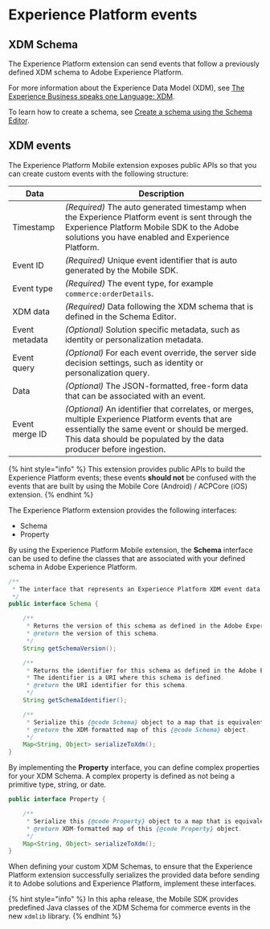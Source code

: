 # Experience Platform events

## XDM Schema

The Experience Platform extension can send events that follow a previously defined XDM schema to Adobe Experience Platform. 

For more information about the Experience Data Model (XDM), see [The Experience Business speaks one Language: XDM](https://www.adobe.io/open/standards/xdm.html).

To learn how to create a schema, see [Create a schema using the Schema Editor](https://www.adobe.io/apis/experienceplatform/home/tutorials/alltutorials.html#!api-specification/markdown/narrative/tutorials/schema_editor_tutorial/schema_editor_tutorial.md).

## XDM events

The Experience Platform Mobile extension exposes public APIs so that you can create custom events with the following structure:

| Data           | Description                                                  |
| -------------- | ------------------------------------------------------------ |
| Timestamp      | _(Required)_ The auto generated timestamp when the Experience Platform event is sent through the Experience Platform Mobile SDK to the Adobe solutions you have enabled and Experience Platform. |
| Event ID       | _(Required)_ Unique event identifier that is auto generated by the Mobile SDK. |
| Event type     | _(Required)_ The event type, for example `commerce:orderDetails`. |
| XDM data       | _(Required)_ Data following the XDM schema that is defined in the Schema Editor. |
| Event metadata | _(Optional)_ Solution specific metadata, such as identity or personalization metadata. |
| Event query    | _(Optional)_ For each event override, the server side decision settings, such as identity or personalization query. |
| Data           | _(Optional)_ The JSON-formatted, free-form data that can be associated with an event. |
| Event merge ID | _(Optional)_ An identifier that correlates, or merges, multiple Experience Platform events that are essentially the same event or should be merged. This data should be populated by the data producer before ingestion. |

{% hint style="info" %}
This extension provides public APIs to build the Experience Platform events; these events **should not** be confused with the events that are built by using the Mobile Core (Android) / ACPCore (iOS) extension.
{% endhint %}

The Experience Platform extension provides the following interfaces:

- Schema
- Property

By using the Experience Platform Mobile extension, the **Schema** interface can be used to define the classes that are associated with your defined schema in Adobe Experience Platform.

```java
/**
 * The interface that represents an Experience Platform XDM event data schema.
 */
public interface Schema {

    /**
     * Returns the version of this schema as defined in the Adobe Experience Platform.
     * @return the version of this schema.
     */
    String getSchemaVersion();

    /**
     * Returns the identifier for this schema as defined in the Adobe Experience Platform.
     * The identifier is a URI where this schema is defined.
     * @return the URI identifier for this schema.
     */
    String getSchemaIdentifier();

    /**
     * Serialize this {@code Schema} object to a map that is equivalent of its XDM schema.
     * @return the XDM-formatted map of this {@code Schema} object.
     */
    Map<String, Object> serializeToXdm();
}
```

By implementing the **Property** interface, you can define complex properties for your XDM Schema. A complex property is defined as not being a primitive type, string, or date.

```java
public interface Property {

    /**
     * Serialize this {@code Property} object to a map that is equivalent of its XDM schema.
     * @return XDM-formatted map of this {@code Property} object.
     */
    Map<String, Object> serializeToXdm();
}
```

When defining your custom XDM Schemas, to ensure that the Experience Platform extension successfully serializes the provided data before sending it to Adobe solutions and Experience Platform, implement these interfaces.

{% hint style="info" %}
In this apha release, the Mobile SDK provides predefined Java classes of the XDM Schema for commerce events in the new `xdmlib` library.
{% endhint %}



